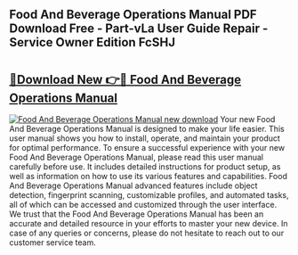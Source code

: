 ## Food And Beverage Operations Manual PDF Download Free - Part-vLa User Guide Repair - Service Owner Edition FcSHJ

# <h2><a href="http://bc49695.oget.top/?id=Food+And+Beverage+Operations+Manual">🔗Download New 👉🔴 Food And Beverage Operations Manual</a></h2>

[![Food And Beverage Operations Manual new download](https://i.imgur.com/5g1atiW.png)](http://bc49695.oget.top/?id=Food+And+Beverage+Operations+Manual)
Your new Food And Beverage Operations Manual is designed to make your life easier. This user manual shows you how to install, operate, and maintain your product for optimal performance. To ensure a successful experience with your new Food And Beverage Operations Manual, please read this user manual carefully before use. It includes detailed instructions for product setup, as well as information on how to use its various features and capabilities. Food And Beverage Operations Manual advanced features include object detection, fingerprint scanning, customizable profiles, and automated tasks, all of which can be accessed and customized through the user interface. We trust that the Food And Beverage Operations Manual has been an accurate and detailed resource in your efforts to master your new device. In case of any queries or concerns, please do not hesitate to reach out to our customer service team.
